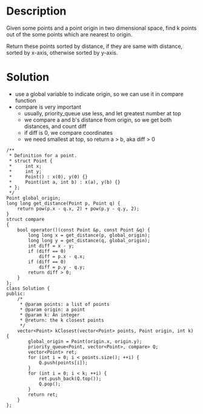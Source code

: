 # Description

Given some points and a point origin in two dimensional space, find k points out of the some points which are nearest to origin.

Return these points sorted by distance, if they are same with distance, sorted by x-axis, otherwise sorted by y-axis.

# Solution

- use a global variable to indicate origin, so we can use it in compare function
- compare is very important
  - usually, priority_queue use less, and let greatest number at top
  - we compare a and b's distance from origin, so we get both distances, and count diff
  - if diff is 0, we compare coordinates
  - we need smallest at top, so return a > b, aka diff > 0

```
/**
 * Definition for a point.
 * struct Point {
 *     int x;
 *     int y;
 *     Point() : x(0), y(0) {}
 *     Point(int a, int b) : x(a), y(b) {}
 * };
 */
Point global_origin;
long long get_distance(Point p, Point q) {
    return pow(p.x - q.x, 2) + pow(p.y - q.y, 2);
}
struct compare
{
    bool operator()(const Point &p, const Point &q) {
        long long x = get_distance(p, global_origin);
        long long y = get_distance(q, global_origin);
        int diff = x - y;
        if (diff == 0)
            diff = p.x - q.x;
        if (diff == 0)
            diff = p.y - q.y;
        return diff > 0;
    }
};
class Solution {
public:
    /*
     * @param points: a list of points
     * @param origin: a point
     * @param k: An integer
     * @return: the k closest points
     */
    vector<Point> kClosest(vector<Point> points, Point origin, int k) {
        global_origin = Point(origin.x, origin.y);
        priority_queue<Point, vector<Point>, compare> Q;
        vector<Point> ret;
        for (int i = 0; i < points.size(); ++i) {
            Q.push(points[i]);
        }
        for (int i = 0; i < k; ++i) {
            ret.push_back(Q.top());
            Q.pop();
        }
        return ret;
    }
};
```
